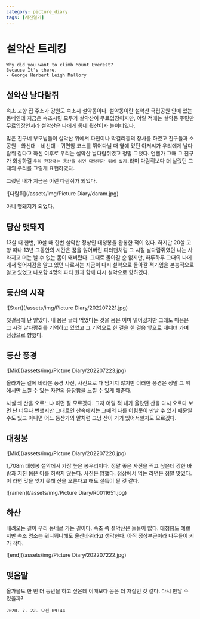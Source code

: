 ```yaml
---
category: picture_diary
tags: [사진일기]
---
```


# 설악산 트레킹

```
Why did you want to climb Mount Everest?
Because It's there.
- George Herbert Leigh Mallory
```

## 설악산 날다람쥐

속초 고향 집 주소가 강원도 속초시 설악동이다. 설악동이란 설악산 국립공원 안에 있는 동네인데 지금은 속초시민 모두가 설악산이 무료입장이지만, 어릴 적에는 설악동 주민만 무료입장인지라 설악산은 나에게 동네 뒷산이자 놀이터였다.

많은 친구네 부모님들이 설악산 위에서 파전이나 막걸리등의 장사를 하였고 친구들과 소공원 - 와선대 - 비선대 - 귀면암 코스를 뛰어다닐 때 옆에 있던 아저씨가 우리에게 날다람쥐 같다고 하신 이후로 우리는 설악산 날다람쥐였고 정말 그랬다. 언젠가 그때 그 친구가 회상하길 `우리 한창때는 등산을 하면 다람쥐가 뒤에 섰지.`라며 다람쥐보다 더 날랬던 그때의 우리를 그렇게 표현하였다.

그랬던 내가 지금은 이런 다람쥐가 되었다.

![다람쥐](/assets/img/Picture Diary/daram.jpg)

아니 맷돼지가 되었다.

## 당산 맷돼지

13살 때 한번, 19살 때 한번 설악산 정상인 대청봉을 완봉한 적이 있다. 하지만 20살 고향 떠나 13년 그동안의 시간은 꿈을 잃어버린 피터팬처럼 그 시절 날다람쥐였던 나는 사라지고 더는 날 수 없는 몸이 돼버렸다. 그때로 돌아갈 순 없지만, 하루하루 그때의 나에게서 멀어져감을 알고 있던 나로서는 지금이 다시 설악으로 돌아갈 적기임을 본능적으로 알고 있었고 나포함 4명의 파티 원과 함께 다시 설악으로 향하였다.

## 등산의 시작

![Start](/assets/img/Picture Diary/202207221.jpg)

첫걸음에 난 알았다. 내 몸은 글러 먹었다는 것을 몸은 이미 멀어졌지만 그래도 마음은 그 시절 날다람쥐를 기억하고 있었고 그 기억으로 한 걸을 한 걸음 앞으로 내디뎌 가며 정상으로 향했다.


## 등산 풍경

![Mid](/assets/img/Picture Diary/202207223.jpg)

올라가는 길에 바라본 풍경 사진, 사진으로 다 담기지 않지만 이러한 풍경은 정말 그 위에서만 느낄 수 있는 자연의 웅장함을 느낄 수 있게 해준다.

사실 왜 산을 오르느냐 하면 잘 모르겠다. 그저 어릴 적 내가 올랐던 산을 다시 오르다 보면 난 너무나 변했지만 그대로인 산속에서는 그때의 나를 어렴풋이 만날 수 있기 때문일 수도 있고 아니면 어느 등산가의 말처럼 그냥 산이 거기 있어서일지도 모르겠다.

## 대청봉

![Mid](/assets/img/Picture Diary/202207220.jpg)

1,708m 대청봉 설악에서 가장 높은 봉우리이다. 정말 좋은 사진을 찍고 싶은데 강한 바람과 지친 몸은 이를 허락지 않는다. 사진은 망했다. 정상에서 먹는 라면은 정말 맛있다. 이 라면 맛을 잊지 못해 산을 오른다고 해도 설득이 될 것 같다.

![ramen](/assets/img/Picture Diary/R0011651.jpg)

## 하산

내려오는 길이 우리 동네로 가는 길이다. 속초 쪽 설악산은 돌들이 많다. 대청봉도 예쁘지만 속초 명소는 뭐니뭐니해도 울산바위라고 생각한다. 아직 정상부근이라 나무들이 키가 작다.

![end](/assets/img/Picture Diary/202207222.jpg)

## 맺음말

올가을도 한 번 더 등반을 하고 싶은데 이때보다 몸은 더 저질인 것 같다. 다시 만날 수 있을까?

`2020. 7. 22. 오전 09:44`
